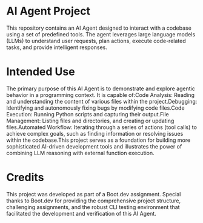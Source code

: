 # AI Agent Project

This repository contains an AI Agent designed to interact with a codebase using a set of predefined tools. The agent leverages large language models (LLMs) to understand user requests, plan actions, execute code-related tasks, and provide intelligent responses.

# Intended Use

The primary purpose of this AI Agent is to demonstrate and explore agentic behavior in a programming context. It is capable of:Code Analysis: Reading and understanding the content of various files within the project.Debugging: Identifying and autonomously fixing bugs by modifying code files.Code Execution: Running Python scripts and capturing their output.File Management: Listing files and directories, and creating or updating files.Automated Workflow: Iterating through a series of actions (tool calls) to achieve complex goals, such as finding information or resolving issues within the codebase.This project serves as a foundation for building more sophisticated AI-driven development tools and illustrates the power of combining LLM reasoning with external function execution.

# Credits

This project was developed as part of a Boot.dev assignment. Special thanks to Boot.dev for providing the comprehensive project structure, challenging assignments, and the robust CLI testing environment that facilitated the development and verification of this AI Agent.
